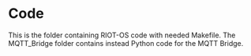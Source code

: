 # Code
This is the folder containing RIOT-OS code with needed Makefile. The MQTT_Bridge folder contains instead Python code for the MQTT Bridge.
